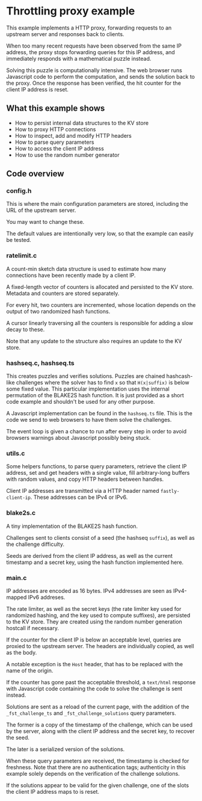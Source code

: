 # Throttling proxy example

This example implements a HTTP proxy, forwarding requests to an upstream server and responses back to clients.

When too many recent requests have been observed from the same IP address, the proxy stops forwarding queries for this IP address, and immediately responds with a mathematical puzzle instead.

Solving this puzzle is computationally intensive. The web browser  runs Javascript code to perform the computation, and sends the solution back to the proxy. Once the response has been verified, the hit counter for the client IP address is reset.

## What this example shows

- How to persist internal data structures to the KV store
- How to proxy HTTP connections
- How to inspect, add and modify HTTP headers
- How to parse query parameters
- How to access the client IP address
- How to use the random number generator

## Code overview

### config.h

This is where the main configuration parameters are stored, including the URL of the upstream server.

You may want to change these.

The default values are intentionally very low, so that the example can easily be tested.

### ratelimit.c

A count-min sketch data structure is used to estimate how many connections have been recently made by a client IP.

A fixed-length vector of counters is allocated and persisted to the KV store. Metadata and counters are stored separately.

For every hit, two counters are incremented, whose location depends on the output of two randomized hash functions.

A cursor linearly traversing all the counters is responsible for adding a slow decay to these.

Note that any update to the structure also requires an update to the KV store.

### hashseq.c, hashseq.ts

This creates puzzles and verifies solutions. Puzzles are chained hashcash-like challenges where the solver has to find `x` so that `H(x|suffix)` is below some fixed value.
This particular implementation uses the internal permutation of the BLAKE2S hash function. It is just provided as a short code example and shouldn't be used for any other purpose.

A Javascript implementation can be found in the `hashseq.ts` file. This is the code we send to web browsers to have them solve the challenges.

The event loop is given a chance to run after every step in order to avoid browsers warnings about Javascript possibly being stuck.

### utils.c

Some helpers functions, to parse query parameters, retrieve the client IP address, set and get headers with a single value, fill arbitrary-long buffers with random values, and copy HTTP headers between handles.

Client IP addresses are transmitted via a HTTP header named `fastly-client-ip`. These addresses can be IPv4 or IPv6.

### blake2s.c

A tiny implementation of the BLAKE2S hash function.

Challenges sent to clients consist of a seed (the hashseq `suffix`), as well as the challenge difficulty.

Seeds are derived from the client IP address, as well as the current timestamp and a secret key, using the hash function implemented here.

### main.c

IP addresses are encoded as 16 bytes. IPv4 addresses are seen as IPv4-mapped IPv6 addreses.

The rate limiter, as well as the secret keys (the rate limiter key used for randomized hashing, and the key used to compute suffixes), are persisted to the KV store. They are created using the random number generation hostcall if necessary.

If the counter for the client IP is below an acceptable level, queries are proxied to the upstream server. The headers are individually copied, as well as the body.

A notable exception is the `Host` header, that has to be replaced with the name of the origin.

If the counter has gone past the acceptable threshold, a `text/html` response with Javascript code containing the code to solve the challenge is sent instead.

Solutions are sent as a reload of the current page, with the addition of the `_fst_challenge_ts` and `_fst_challenge_solutions` query parameters.

The former is a copy of the timestamp of the challenge, which can be used by the server, along with the client IP address and the secret key, to recover the seed.

The later is a serialized version of the solutions.

When these query parameters are received, the timestamp is checked for freshness. Note that there are no authentication tags; authenticity in this example solely depends on the verification of the challenge solutions.

If the solutions appear to be valid for the given challenge, one of the slots the client IP address maps to is reset.

